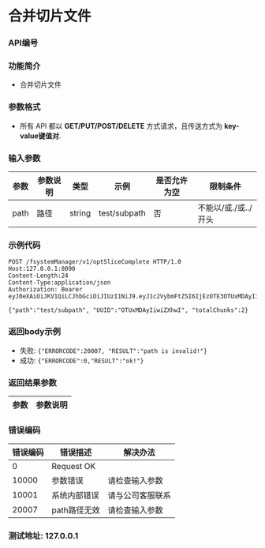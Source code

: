 合并切片文件
=================================

### API编号

### 功能简介
* 合并切片文件

### 参数格式

* 所有 API 都以 **GET/PUT/POST/DELETE** 方式请求，且传送方式为 **key-value键值对**.

### 输入参数


 参数           |参数说明                 |  类型       |   示例         |是否允许为空|  限制条件
----------------|-------------------------|-------------|----------------|------------|---------------------
path            |路径                     |string       |  test/subpath  |否          |  不能以/或./或../开头


### 示例代码

    POST /fsystemManager/v1/optSliceComplete HTTP/1.0
    Host:127.0.0.1:8090
    Content-Length:24
    Content-Type:application/json
    Authorization: Bearer eyJ0eXAiOiJKV1QiLCJhbGciOiJIUzI1NiJ9.eyJ1c2VybmFtZSI6IjEzOTE3OTUxMDAyIiwiZXhwIjoxNzM3MzY3MzkzLCJwYXNzd29yZCI6ImxvdmVAMTIzNDU2In0.kD_xVbRlqFx6FzwVUOdDLld72ISUfTmIbYSh9RpiO1E

    {"path":"test/subpath", "UUID":"OTUxMDAyIiwiZXhwI", "totalChunks":2}

### 返回body示例

* 失败: `{"ERRORCODE":20007, "RESULT":"path is invalid!"}`
* 成功: `{"ERRORCODE":0,"RESULT":"ok!"}`


### 返回结果参数

参数            | 参数说明
----------------|-------------------------------


### 错误编码

错误编码    | 错误描述                  | 解决办法
------------|---------------------------|------------------
0           | Request OK                |
10000       | 参数错误                  | 请检查输入参数
10001       | 系统内部错误              | 请与公司客服联系
20007       | path路径无效              | 请检查输入参数

### 测试地址: 127.0.0.1

